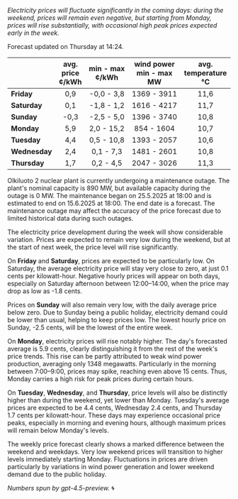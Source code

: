 *Electricity prices will fluctuate significantly in the coming days: during the weekend, prices will remain even negative, but starting from Monday, prices will rise substantially, with occasional high peak prices expected early in the week.*

Forecast updated on Thursday at 14:24.

|             | avg.<br>price<br>¢/kWh | min - max<br>¢/kWh | wind power<br>min - max<br>MW | avg.<br>temperature<br>°C |
|:------------|:----------------------:|:-------------------:|:-----------------------------:|:-------------------------:|
| **Friday**      |          0,9           |     -0,0 - 3,8      |         1369 - 3911          |           11,6            |
| **Saturday**    |          0,1           |     -1,8 - 1,2      |         1616 - 4217          |           11,7            |
| **Sunday**      |         -0,3           |     -2,5 - 5,0      |         1396 - 3740          |           10,8            |
| **Monday**      |          5,9           |     2,0 - 15,2      |          854 - 1604          |           10,7            |
| **Tuesday**     |          4,4           |     0,5 - 10,8      |         1393 - 2057          |           10,6            |
| **Wednesday**   |          2,4           |     0,1 - 7,3       |         1481 - 2601          |           10,8            |
| **Thursday**    |          1,7           |     0,2 - 4,5       |         2047 - 3026          |           11,3            |

Olkiluoto 2 nuclear plant is currently undergoing a maintenance outage. The plant's nominal capacity is 890 MW, but available capacity during the outage is 0 MW. The maintenance began on 25.5.2025 at 18:00 and is estimated to end on 15.6.2025 at 18:00. The end date is a forecast. The maintenance outage may affect the accuracy of the price forecast due to limited historical data during such outages.

The electricity price development during the week will show considerable variation. Prices are expected to remain very low during the weekend, but at the start of next week, the price level will rise significantly.

On **Friday** and **Saturday**, prices are expected to be particularly low. On Saturday, the average electricity price will stay very close to zero, at just 0.1 cents per kilowatt-hour. Negative hourly prices will appear on both days, especially on Saturday afternoon between 12:00–14:00, when the price may drop as low as -1.8 cents.

Prices on **Sunday** will also remain very low, with the daily average price below zero. Due to Sunday being a public holiday, electricity demand could be lower than usual, helping to keep prices low. The lowest hourly price on Sunday, -2.5 cents, will be the lowest of the entire week.

On **Monday**, electricity prices will rise notably higher. The day's forecasted average is 5.9 cents, clearly distinguishing it from the rest of the week's price trends. This rise can be partly attributed to weak wind power production, averaging only 1348 megawatts. Particularly in the morning between 7:00–9:00, prices may spike, reaching even above 15 cents. Thus, Monday carries a high risk for peak prices during certain hours.

On **Tuesday**, **Wednesday**, and **Thursday**, price levels will also be distinctly higher than during the weekend, yet lower than Monday. Tuesday's average prices are expected to be 4.4 cents, Wednesday 2.4 cents, and Thursday 1.7 cents per kilowatt-hour. These days may experience occasional price peaks, especially in morning and evening hours, although maximum prices will remain below Monday's levels.

The weekly price forecast clearly shows a marked difference between the weekend and weekdays. Very low weekend prices will transition to higher levels immediately starting Monday. Fluctuations in prices are driven particularly by variations in wind power generation and lower weekend demand due to the public holiday.

*Numbers spun by gpt-4.5-preview.* 🌀
